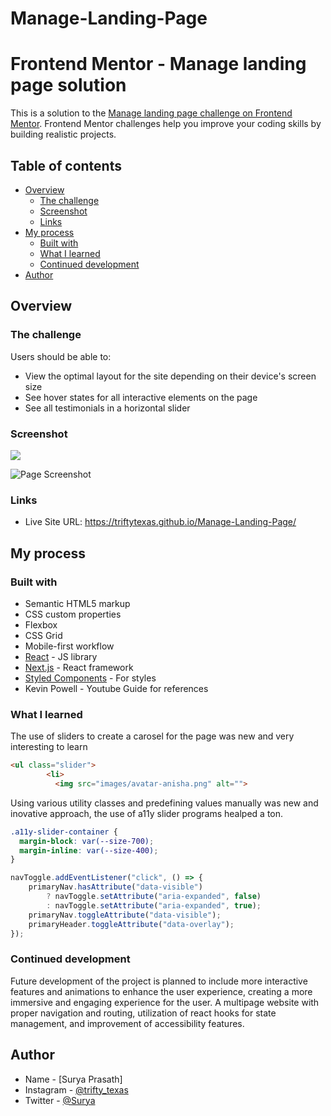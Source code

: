 # Manage-Landing-Page

# Frontend Mentor - Manage landing page solution

This is a solution to the [Manage landing page challenge on Frontend Mentor](https://www.frontendmentor.io/challenges/manage-landing-page-SLXqC6P5). Frontend Mentor challenges help you improve your coding skills by building realistic projects. 

## Table of contents

- [Overview](#overview)
  - [The challenge](#the-challenge)
  - [Screenshot](#screenshot)
  - [Links](#links)
- [My process](#my-process)
  - [Built with](#built-with)
  - [What I learned](#what-i-learned)
  - [Continued development](#continued-development)
- [Author](#author)

## Overview

### The challenge

Users should be able to:

- View the optimal layout for the site depending on their device's screen size
- See hover states for all interactive elements on the page
- See all testimonials in a horizontal slider

### Screenshot

![](./screenshot.jpg)

![Page Screenshot](<../../vite-project/Manage-Landing-Page/images/Page Screenshot.png>)

### Links

- Live Site URL: https://triftytexas.github.io/Manage-Landing-Page/

## My process

### Built with

- Semantic HTML5 markup
- CSS custom properties
- Flexbox
- CSS Grid
- Mobile-first workflow
- [React](https://reactjs.org/) - JS library
- [Next.js](https://nextjs.org/) - React framework
- [Styled Components](https://styled-components.com/) - For styles
- Kevin Powell - Youtube Guide for references

### What I learned
The use of sliders to create a carosel for the page was new and very interesting to learn
```html
<ul class="slider">
        <li>
          <img src="images/avatar-anisha.png" alt="">
```
Using various utility classes and predefining values manually was new and inovative approach, the use of a11y slider programs healped a ton.
```css
.a11y-slider-container {
  margin-block: var(--size-700);
  margin-inline: var(--size-400);
}
```

```js
navToggle.addEventListener("click", () => {
    primaryNav.hasAttribute("data-visible")
        ? navToggle.setAttribute("aria-expanded", false)
        : navToggle.setAttribute("aria-expanded", true);
    primaryNav.toggleAttribute("data-visible");
    primaryHeader.toggleAttribute("data-overlay");
});
```

### Continued development

Future development of the project is planned to include more interactive features and animations to enhance the user experience, creating a more immersive and engaging experience for the user. A multipage website with proper navigation and routing, utilization of react hooks for state management, and improvement of accessibility features.

## Author

- Name - [Surya Prasath]
- Instagram - [@trifty_texas](https://www.instagram.com/trifty_texas/)
- Twitter - [@Surya](https://x.com/Surya85796146)

